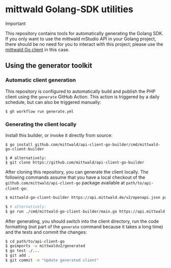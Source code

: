 # mittwald Golang-SDK utilities

> [!IMPORTANT]
> This repository contains tools for automatically generating the Golang SDK. If you only want to use the mittwald mStudio API in your Golang project, there should be no need for you to interact with this project; please use the [mittwald Go client](https://github.com/mittwald/api-client-go) in this case.

## Using the generator toolkit

### Automatic client generation

This repository is configured to automatically build and publish the PHP client using the `generate` GitHub Action. This action is triggered by a daily schedule, but can also be triggered manually:

```
$ gh workflow run generate.yml
```

### Generating the client locally

Install this builder, or invoke it directly from source:

```
$ go install github.com/mittwald/api-client-go-builder/cmd/mittwald-go-client-builder

$ # alternatively:
$ git clone https://github.com/mittwald/api-client-go-builder
```

After cloning this repository, you can generate the client locally. The following commands assume that you
have a local checkout of the `github.com/mittwald/api-client-go` package available at `path/to/api-client-go`:

```bash
$ mittwald-go-client-builder https://api.mittwald.de/v2/openapi.json path/to/api-client-go/mittwaldv2/generated mittwaldv2

$ # alternatively:
$ go run ./cmd/mittwald-go-client-builder/main.go https://api.mittwald.de/v2/openapi.json path/to/api-client-go/mittwaldv2/generated mittwaldv2
```

After generating, you should switch into the client directory, run the code formatting (not part of the `generate` command because it takes a long time) and the tests and commit the changes:

```bash
$ cd path/to/api-client-go
$ goimports -w mittwaldv2/generated
$ go test ./...
$ git add .
$ git commit -m "Update generated client"
```
